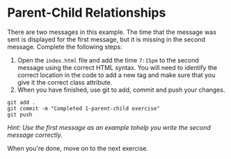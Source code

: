# Parent-Child Relationships

There are two messages in this example. The time that the message was sent is displayed for the first message, but it is missing in the second message. Complete the following steps:

1. Open the `index.html` file and add the time `7:15pm` to the second message using the correct HTML syntax. You will need to identify the correct location in the code to add a new tag and make sure that you give it the correct class attribute.
2. When you have finished, use git to add, commit and push your changes.

```shell
git add .
git commit -m "Completed 1-parent-child exercise"
git push
```

_Hint: Use the first message as an example tohelp you write the second message correctly._

When you're done, move on to the next exercise.
